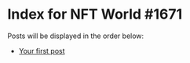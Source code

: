 # Index for NFT World #1671
Posts will be displayed in the order below:

- [Your first post](./001-first.md)

